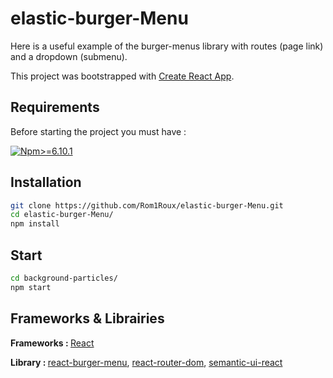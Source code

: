 # elastic-burger-Menu
Here is a useful example of the burger-menus library with routes (page link) and a dropdown (submenu).

This project was bootstrapped with [Create React App](https://github.com/facebook/create-react-app).

## Requirements
Before starting the project you must have :

[![Npm>=6.10.1](https://img.shields.io/badge/npm->=6.10-brightgreen.svg)](https://www.npmjs.com/package/npm)

## Installation

```sh
git clone https://github.com/Rom1Roux/elastic-burger-Menu.git
cd elastic-burger-Menu/
npm install
```

## Start

```sh
cd background-particles/
npm start
```

## Frameworks & Librairies

<b>Frameworks : </b>
[React](https://www.reactboilerplate.com/)

<b>Library : </b>
[react-burger-menu](https://negomi.github.io/react-burger-menu/),
[react-router-dom](https://www.npmjs.com/package/react-router-dom),
[semantic-ui-react](https://react.semantic-ui.com/)
